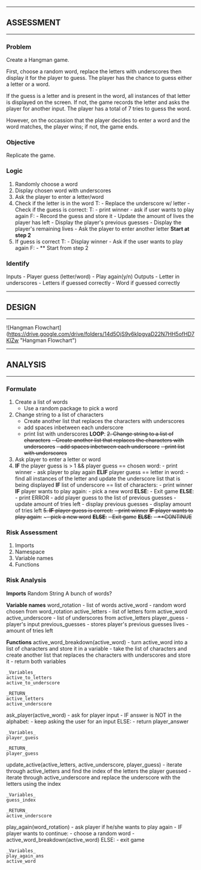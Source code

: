 ---------------------------
## ASSESSMENT 
---------------------------
### Problem
Create a Hangman game. 

First, choose a random word, replace the letters with underscores then display it for the player to guess. The player has the chance to guess either a letter or a word. 

If the guess is a letter and  is present in the word, all instances of that letter is displayed on the screen. If not, the game records the letter and asks the player for another input. The player has a total of 7 tries to guess the word. 

However, on the occassion that the player decides to enter a word and the word matches, the player wins; if not, the game ends.

### Objective
Replicate the game.

### Logic
1. Randomly choose a word
2. Display chosen word with underscores
3. Ask the player to enter a letter/word
4. Check if the letter is in the word
    T:
        - Replace the underscore w/ letter
        - Check if the guess is correct:
            T:
                - print winner
                - ask if user wants to play again
    F:
        - Record the guess and store it 
        - Update the amount of lives the player has left
        - Display the player's previous guesses
        - Display the player's remaining lives
        - Ask the player to enter another letter **Start at step 2**
5. If guess is correct
    T: 
        - Display winner
        - Ask if the user wants to play again
    F:
        - ** Start from step 2
    
### Identify
Inputs
    - Player guess (letter/word)
    - Play again(y/n)
Outputs
    - Letter in underscores
    - Letters if guessed correctly
    - Word if guessed correctly


---------------------------
## DESIGN
---------------------------
![Hangman Flowchart] (https://drive.google.com/drive/folders/14d5OjS9v6kIpgyaD22N7HH5ofHD7KlZw "Hangman Flowchart")


----------------------------
## ANALYSIS
----------------------------
### Formulate
1. Create a list of words
    - Use a random package to pick a word
2. Change string to a list of characters
    - Create another list that replaces the characters with underscores
    - add spaces inbetween each underscore
    - print list with underscores
**LOOP**:
~~2. Change string to a list of characters~~
    ~~- Create another list that replaces the characters with underscores~~
    ~~- add spaces inbetween each underscore~~
    ~~- print list with underscores~~
3. Ask player to enter a letter or word
4. **IF** the player guess is > 1 && player guess == chosen word:
        - print winner
        - ask player to play again
  **ELIF** player guess == letter in word:
        - find all instances of the letter and update the underscore list that is being displayed
        **IF** list of underscore == list of characters:
            - print winner
            **IF** player wants to play again:
                    - pick a new word
            **ELSE**:
                    - Exit game
  **ELSE**:
        - print ERROR
        - add player guess to the list of previous guesses
        - update amount of tries left
        - display previous guesses
        - display amount of tries left
~~5. **IF** player guess is correct:~~
        ~~- print winner~~
        ~~**IF** player wants to play again:~~
                ~~~- pick a new word~~
        ~~**ELSE**:~~
                ~~- Exit game~~
    ~~**ELSE**:~~
        ~~- **CONTINUE~~

### Risk Assessment
1. Imports
2. Namespace
3. Variable names
4. Functions

### Risk Analysis
**Imports**
Random
String
A bunch of words?

**Variable names**
word_rotation - list of words
active_word - random word chosen from word_rotation
active_letters - list of letters form active_word
active_underscore - list of underscores from active_letters
player_guess - player's input
previous_guesses - stores player's previous guesses
lives - amount of tries left

**Functions**
active_word_breakdown(active_word)
    - turn active_word into a list of characters and store it in a variable
    - take the list of characters and create another list that replaces the characters with 
        underscores and store it
    - return both variables

    _Variables_
    active_to_letters
    active_to_underscore

    _RETURN_
    active_letters
    active_underscore

ask_player(active_word)
    - ask for player input
    - IF answer is NOT in the alphabet:
            - keep asking the user for an input
      ELSE:
            - return player_answer
    
    _Variables_
    player_guess

    _RETURN_
    player_guess

update_active(active_letters, active_underscore, player_guess)
    - iterate through active_letters and find the index of the letters the player guessed
    - iterate through active_underscore and replace the underscore with the letters using the index

    _Variables_
    guess_index

    _RETURN_
    active_underscore


play_again(word_rotation)
    - ask player if he/she wants to play again
    - IF player wants to continue:
            - choose a random word 
            - active_word_breakdown(active_word)
     ELSE:
            - exit game

    _Variables_
    play_again_ans
    active_word
